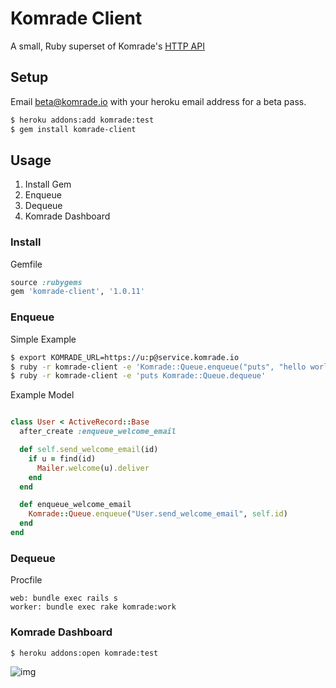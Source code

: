 # Komrade Client

A small, Ruby superset of Komrade's [HTTP API](https://gist.github.com/4641301)

## Setup

Email beta@komrade.io with your heroku email address for a beta pass.

```bash
$ heroku addons:add komrade:test
$ gem install komrade-client
```

## Usage

1. Install Gem
2. Enqueue
3. Dequeue
4. Komrade Dashboard

### Install

Gemfile

```ruby
source :rubygems
gem 'komrade-client', '1.0.11'
```

### Enqueue

Simple Example

```bash
$ export KOMRADE_URL=https://u:p@service.komrade.io
$ ruby -r komrade-client -e 'Komrade::Queue.enqueue("puts", "hello world")'
$ ruby -r komrade-client -e 'puts Komrade::Queue.dequeue'
```

Example Model

```ruby

class User < ActiveRecord::Base
  after_create :enqueue_welcome_email

  def self.send_welcome_email(id)
    if u = find(id)
      Mailer.welcome(u).deliver
    end
  end

  def enqueue_welcome_email
    Komrade::Queue.enqueue("User.send_welcome_email", self.id)
  end
end
```

### Dequeue

Procfile

```
web: bundle exec rails s
worker: bundle exec rake komrade:work
```

### Komrade Dashboard

```bash
$ heroku addons:open komrade:test
```

![img](http://f.cl.ly/items/0G3f0B2J3J40451h0k3I/Screen%20Shot%202013-01-27%20at%2010.41.53%20PM.png)

